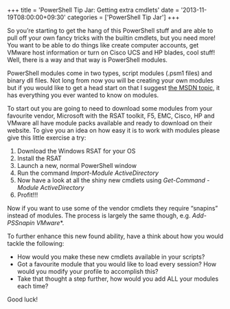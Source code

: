 +++
title = 'PowerShell Tip Jar: Getting extra cmdlets'
date = '2013-11-19T08:00:00+09:30'
categories = ['PowerShell Tip Jar']
+++

So you&#8217;re starting to get the hang of this PowerShell stuff and are able
to pull off your own fancy tricks with the builtin cmdlets, but you need more!
You want to be able to do things like create computer accounts, get VMware
host information or turn on Cisco UCS and HP blades, cool stuff! Well, there
is a way and that way is PowerShell modules.

PowerShell modules come in two types, script modules (.psm1 files) and binary
dll files. Not long from now you will be creating your own modules but if you
would like to get a head start on that I suggest
[the MSDN topic](http://msdn.microsoft.com/en-us/library/dd901839(v=vs.85).aspx),
it has everything you ever wanted to know on modules.

To start out you are going to need to download some modules from your
favourite vendor, Microsoft with the RSAT toolkit, F5, EMC, Cisco, HP and
VMware all have module packs available and ready to download on their website.
To give you an idea on how easy it is to work with modules please give this
little exercise a try:

1. Download the Windows RSAT for your OS
2. Install the RSAT
3. Launch a new, normal PowerShell window
4. Run the command *Import-Module ActiveDirectory*
5. Now have a look at all the shiny new cmdlets using *Get-Command -Module ActiveDirectory*
6. Profit!!!

Now if you want to use some of the vendor cmdlets they require &#8220;snapins&#8221;
instead of modules. The process is largely the same though, e.g.
*Add-PSSnapin VMware**.

To further enhance this new found ability, have a think about how you would
tackle the following:

* How would you make these new cmdlets available in your scripts?
* Got a favourite module that you would like to load every session? How
    would you modify your profile to accomplish this?
* Take that thought a step further, how would you add ALL your modules each
    time?

Good luck!
